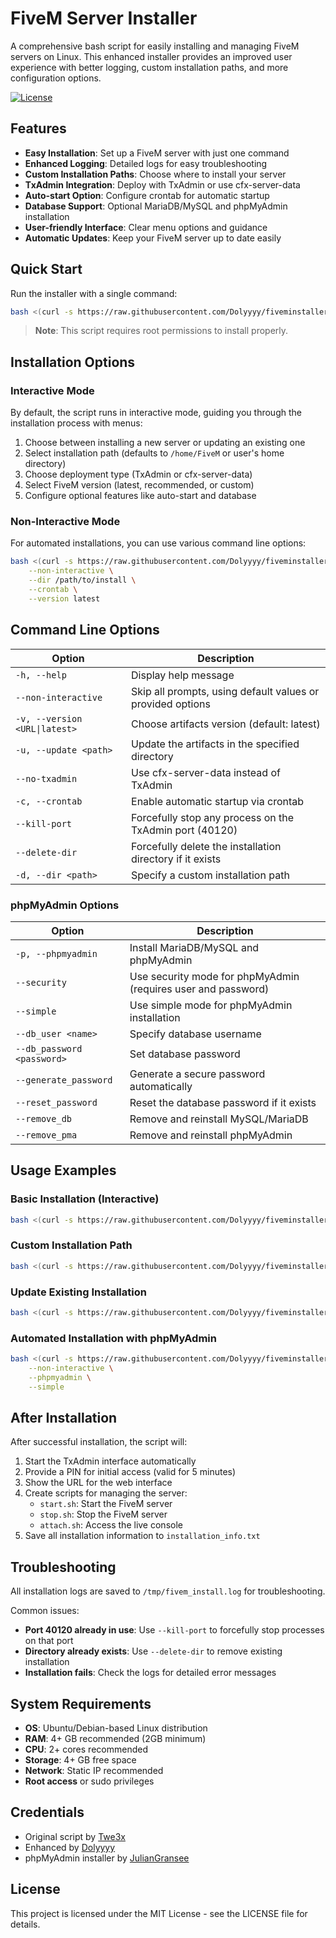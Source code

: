# FiveM Server Installer

A comprehensive bash script for easily installing and managing FiveM servers on Linux. This enhanced installer provides an improved user experience with better logging, custom installation paths, and more configuration options.

[![License](https://img.shields.io/badge/License-MIT-blue.svg)](LICENSE)

## Features

- **Easy Installation**: Set up a FiveM server with just one command
- **Enhanced Logging**: Detailed logs for easy troubleshooting
- **Custom Installation Paths**: Choose where to install your server
- **TxAdmin Integration**: Deploy with TxAdmin or use cfx-server-data
- **Auto-start Option**: Configure crontab for automatic startup
- **Database Support**: Optional MariaDB/MySQL and phpMyAdmin installation
- **User-friendly Interface**: Clear menu options and guidance
- **Automatic Updates**: Keep your FiveM server up to date easily

## Quick Start

Run the installer with a single command:

```bash
bash <(curl -s https://raw.githubusercontent.com/Dolyyyy/fiveminstaller/refs/heads/main/setup.sh)
```

> **Note**: This script requires root permissions to install properly.

## Installation Options

### Interactive Mode

By default, the script runs in interactive mode, guiding you through the installation process with menus:

1. Choose between installing a new server or updating an existing one
2. Select installation path (defaults to `/home/FiveM` or user's home directory)
3. Choose deployment type (TxAdmin or cfx-server-data)
4. Select FiveM version (latest, recommended, or custom)
5. Configure optional features like auto-start and database

### Non-Interactive Mode

For automated installations, you can use various command line options:

```bash
bash <(curl -s https://raw.githubusercontent.com/Dolyyyy/fiveminstaller/refs/heads/main/setup.sh) \
    --non-interactive \
    --dir /path/to/install \
    --crontab \
    --version latest
```

## Command Line Options

| Option | Description |
|--------|-------------|
| `-h, --help` | Display help message |
| `--non-interactive` | Skip all prompts, using default values or provided options |
| `-v, --version <URL\|latest>` | Choose artifacts version (default: latest) |
| `-u, --update <path>` | Update the artifacts in the specified directory |
| `--no-txadmin` | Use cfx-server-data instead of TxAdmin |
| `-c, --crontab` | Enable automatic startup via crontab |
| `--kill-port` | Forcefully stop any process on the TxAdmin port (40120) |
| `--delete-dir` | Forcefully delete the installation directory if it exists |
| `-d, --dir <path>` | Specify a custom installation path |

### phpMyAdmin Options

| Option | Description |
|--------|-------------|
| `-p, --phpmyadmin` | Install MariaDB/MySQL and phpMyAdmin |
| `--security` | Use security mode for phpMyAdmin (requires user and password) |
| `--simple` | Use simple mode for phpMyAdmin installation |
| `--db_user <name>` | Specify database username |
| `--db_password <password>` | Set database password |
| `--generate_password` | Generate a secure password automatically |
| `--reset_password` | Reset the database password if it exists |
| `--remove_db` | Remove and reinstall MySQL/MariaDB |
| `--remove_pma` | Remove and reinstall phpMyAdmin |

## Usage Examples

### Basic Installation (Interactive)

```bash
bash <(curl -s https://raw.githubusercontent.com/Dolyyyy/fiveminstaller/refs/heads/main/setup.sh)
```

### Custom Installation Path

```bash
bash <(curl -s https://raw.githubusercontent.com/Dolyyyy/fiveminstaller/refs/heads/main/setup.sh) -d /opt/my-fivem-server
```

### Update Existing Installation

```bash
bash <(curl -s https://raw.githubusercontent.com/Dolyyyy/fiveminstaller/refs/heads/main/setup.sh) -u /path/to/fivem
```

### Automated Installation with phpMyAdmin

```bash
bash <(curl -s https://raw.githubusercontent.com/Dolyyyy/fiveminstaller/refs/heads/main/setup.sh) \
    --non-interactive \
    --phpmyadmin \
    --simple
```

## After Installation

After successful installation, the script will:

1. Start the TxAdmin interface automatically
2. Provide a PIN for initial access (valid for 5 minutes)
3. Show the URL for the web interface
4. Create scripts for managing the server:
   - `start.sh`: Start the FiveM server
   - `stop.sh`: Stop the FiveM server
   - `attach.sh`: Access the live console
5. Save all installation information to `installation_info.txt`

## Troubleshooting

All installation logs are saved to `/tmp/fivem_install.log` for troubleshooting.

Common issues:

- **Port 40120 already in use**: Use `--kill-port` to forcefully stop processes on that port
- **Directory already exists**: Use `--delete-dir` to remove existing installation
- **Installation fails**: Check the logs for detailed error messages

## System Requirements

- **OS**: Ubuntu/Debian-based Linux distribution
- **RAM**: 4+ GB recommended (2GB minimum)
- **CPU**: 2+ cores recommended
- **Storage**: 4+ GB free space
- **Network**: Static IP recommended
- **Root access** or sudo privileges

## Credentials

- Original script by [Twe3x](https://github.com/Twe3x/fivem-installer)
- Enhanced by [Dolyyyy](https://github.com/Dolyyyy)
- phpMyAdmin installer by [JulianGransee](https://github.com/JulianGransee/PHPMyAdminInstaller)

## License

This project is licensed under the MIT License - see the LICENSE file for details.
